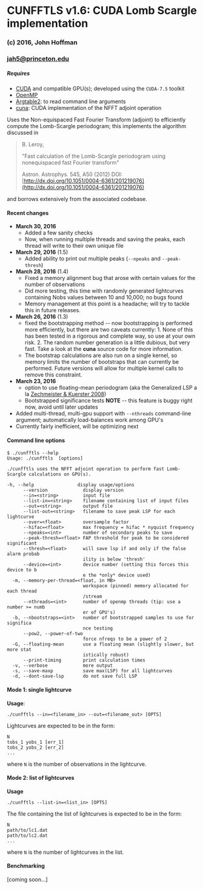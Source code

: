 # CUNFFTLS v1.6: CUDA Lomb Scargle implementation

### (c) 2016, John Hoffman
### jah5@princeton.edu

##### Requires 
* [CUDA](https://developer.nvidia.com/cuda-toolkit) and compatible GPU(s); developed using the `CUDA-7.5` toolkit
* [OpenMP](http://openmp.org)
* [Argtable2](http://argtable.sourceforge.net/): to read command line arguments
* [cuna](https://github.com/johnh2o2/cunfft_adjoint): CUDA implementation of the NFFT adjoint operation

Uses the Non-equispaced Fast Fourier Transform (adjoint) to 
efficiently compute the Lomb-Scargle periodogram; this implements
the algorithm discussed in

>  B. Leroy,
>
>  "Fast calculation of the Lomb-Scargle periodogram using
>   nonequispaced fast Fourier transform"
>
>  Astron. Astrophys. 545, A50 (2012)
>  DOI: [http://dx.doi.org/10.1051/0004-6361/201219076](http://dx.doi.org/10.1051/0004-6361/201219076)

and borrows extensively from the associated codebase.

#### Recent changes
* **March 30, 2016**
   * Added a few sanity checks
   * Now, when running multiple threads and saving the peaks, each thread will write to their own unique file
* **March 29, 2016** (1.5)
   * Added ability to print out multiple peaks (`--npeaks` and `--peak-thresh`)
* **March 28, 2016** (1.4)
   * Fixed a memory alignment bug that arose with certain values for the number of observations
   * Did more testing, this time with randomly generated lightcurves containing Nobs values between 10 and 10,000; no bugs found
   * Memory management at this point is a headache; will try to tackle this in future releases.
* **March 26, 2016** (1.3)
   * fixed the bootstrapping method -- now bootstrapping is performed more efficiently, but there are two caveats currently:
	     1. None of this has been tested in a rigorous and complete way, so use at your own risk.
	     2. The random number generation is a little dubious, but very fast. Take a look at the **cuna** source code for more information.
   * The bootstrap calculations are also run on a single kernel, so memory limits the number of bootstraps that can currently be performed. Future versions will allow for multiple kernel calls to remove this constraint. 
* **March 23, 2016**
   * option to use floating-mean periodogram (aka the Generalized LSP a la [Zechmeister & Kuerster 2008](http://www.aanda.org/articles/aa/abs/2009/11/aa11296-08/aa11296-08.html))
   * Bootstrapped significance tests **NOTE** -- this feature is buggy right now, avoid until later updates
* Added multi-thread, multi-gpu support with `--nthreads` command-line argument; automatically load-balances work among GPU's
* Currently fairly inefficient, will be optimizing next

#### Command line options

```
$ ./cunfftls --help
Usage: ./cunfftls  [options]

./cunfftls uses the NFFT adjoint operation to perform fast Lomb-Scargle calculations on GPU(s).

-h, --help                display usage/options
      --version             display version
      --in=<string>         input file
      --list-in=<string>    filename containing list of input files
      --out=<string>        output file
      --list-out=<string>   filename to save peak LSP for each lightcurve
      --over=<float>        oversample factor
      --hifac=<float>       max frequency = hifac * nyquist frequency
      --npeaks=<int>        number of secondary peaks to save
      --peak-thresh=<float> FAP threshold for peak to be considered significant
      --thresh=<float>      will save lsp if and only if the false alarm probab
                            ility is below 'thresh'
      --device=<int>        device number (setting this forces this device to b
                            e the *only* device used)
  -m, --memory-per-thread=<float, in MB>
                            workspace (pinned) memory allocated for each thread
                            /stream
      --nthreads=<int>      number of openmp threads (tip: use a number >= numb
                            er of GPU's)
  -b, --nbootstraps=<int>   number of bootstrapped samples to use for significa
                            nce testing
      --pow2, --power-of-two
                            force nfreqs to be a power of 2
  -G, --floating-mean       use a floating mean (slightly slower, but more stat
                            istically robust)
      --print-timing        print calculation times
  -v, --verbose             more output
  -s, --save-maxp           save max(LSP) for all lightcurves
  -d, --dont-save-lsp       do not save full LSP

 ```

#### Mode 1: single lightcurve
**Usage**:

```
./cunfftls --in=<filename_in> --out=<filename_out> [OPTS]

```

Lightcurves are expected to be in the form:

```
N
tobs_1 yobs_1 [err_1]
tobs_2 yobs_2 [err_2]
...
```

where `N` is the number of observations in the lightcurve.

#### Mode 2: list of lightcurves

**Usage**

```
./cunfftls --list-in=<list_in> [OPTS]
```

The file containing the list of lightcurves is expected to be
in the form:

```
N
path/to/lc1.dat
path/to/lc2.dat
...
```

where `N` is the number of lightcurves in the list.

#### Benchmarking

[coming soon...]


